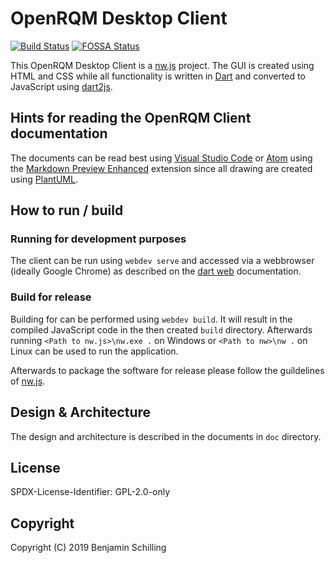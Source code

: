 # OpenRQM Desktop Client

[![Build Status](https://dev.azure.com/OpenRQM/OpenRQM/_apis/build/status/openrqm.openrqm-client-desktop-nwjs?branchName=development)](https://dev.azure.com/OpenRQM/OpenRQM/_build/latest?definitionId=4&branchName=development)  [![FOSSA Status](https://app.fossa.com/api/projects/git%2Bgithub.com%2Fopenrqm%2Fopenrqm-client-desktop-nwjs.svg?type=shield)](https://app.fossa.com/projects/git%2Bgithub.com%2Fopenrqm%2Fopenrqm-client-desktop-nwjs?ref=badge_shield)

This OpenRQM Desktop Client is a [nw.js](https://nwjs.io/) project.
The GUI is created using HTML and CSS while all functionality is written in [Dart](https://dart.dev/) and converted to JavaScript using [dart2js](https://dart.dev/tools/dart2js).

## Hints for reading the OpenRQM Client documentation

The documents can be read best using [Visual Studio Code](https://code.visualstudio.com/) or [Atom](https://atom.io/) using the [Markdown Preview Enhanced](https://shd101wyy.github.io/markdown-preview-enhanced/#/) extension since all drawing are created using [PlantUML](http://plantuml.com/).

## How to run / build

### Running for development purposes

The client can be run using `webdev serve` and accessed via a webbrowser (ideally Google Chrome) as described on the [dart web](https://dart.dev/tutorials/web/get-started) documentation.

### Build for release

Building for can be performed using `webdev build`. It will result in the compiled JavaScript code in the then created `build` directory. 
Afterwards running `<Path to nw.js>\nw.exe .` on Windows or `<Path to nw>\nw .` on Linux can be used to run the application.

Afterwards to package the software for release  please follow the guildelines of [nw.js](http://docs.nwjs.io/en/latest/For%20Users/Package%20and%20Distribute/).

## Design & Architecture

The design and architecture is described in the documents in `doc` directory.

## License

SPDX-License-Identifier: GPL-2.0-only

## Copyright

Copyright (C) 2019 Benjamin Schilling
